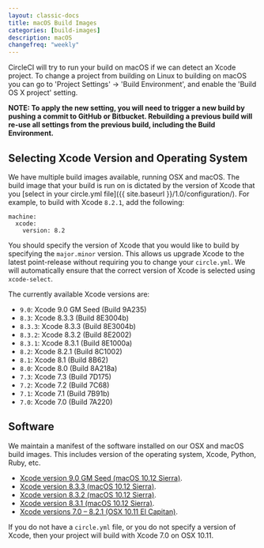 ```yaml
---
layout: classic-docs
title: macOS Build Images
categories: [build-images]
description: macOS
changefreq: "weekly"
---
```


CircleCI will try to run your build on macOS if we can detect an Xcode project.
To change a project from building on Linux to building on macOS you can go to
'Project Settings' -> 'Build Environment', and enable the 'Build OS X project'
setting.

**NOTE: To apply the new setting, you will need to trigger a new build by pushing a commit to GitHub or Bitbucket. Rebuilding a previous build will re-use all settings from the previous build, including the Build Environment.**

## Selecting Xcode Version and Operating System

We have multiple build images available, running OSX and macOS. The build image
that your build is run on is dictated by the version of Xcode that you [select in your circle.yml file]({{ site.baseurl }}/1.0/configuration/). For example, to build with Xcode `8.2.1`, add the following:

```
machine:
  xcode:
    version: 8.2
```

You should specify the version of Xcode that you would like to build by specifying the `major.minor` version. This allows us upgrade Xcode to the latest point-release without requiring you to change your `circle.yml`. We will automatically ensure that the correct version of Xcode is selected using `xcode-select`.

The currently available Xcode versions are:

* `9.0`: Xcode 9.0 GM Seed (Build 9A235)
* `8.3`: Xcode 8.3.3 (Build 8E3004b)
* `8.3.3`: Xcode 8.3.3 (Build 8E3004b)
* `8.3.2`: Xcode 8.3.2 (Build 8E2002)
* `8.3.1`: Xcode 8.3.1 (Build 8E1000a)
* `8.2`: Xcode 8.2.1 (Build 8C1002)
* `8.1`: Xcode 8.1 (Build 8B62)
* `8.0`: Xcode 8.0 (Build 8A218a)
* `7.3`: Xcode 7.3 (Build 7D175)
* `7.2`: Xcode 7.2 (Build 7C68)
* `7.1`: Xcode 7.1 (Build 7B91b)
* `7.0`: Xcode 7.0 (Build 7A220)

## Software

We maintain a manifest of the software installed on our OSX and macOS build images. This includes version of the operating system, Xcode, Python, Ruby, etc.

* [Xcode version 9.0 GM Seed (macOS 10.12 Sierra)](https://circle-macos-docs.s3.amazonaws.com/image-manifest/build-195/index.html).
* [Xcode version 8.3.3 (macOS 10.12 Sierra)](https://circle-macos-docs.s3.amazonaws.com/image-manifest/build-146/index.html).
* [Xcode version 8.3.2 (macOS 10.12 Sierra)](https://circle-macos-docs.s3.amazonaws.com/image-manifest/build-105/index.html).
* [Xcode version 8.3.1 (macOS 10.12 Sierra)](https://circle-macos-docs.s3.amazonaws.com/image-manifest/build-104/index.html).
* [Xcode versions 7.0 – 8.2.1 (OSX 10.11 El Capitan)](https://circle-macos-docs.s3.amazonaws.com/image-manifest/null/index.html).

If you do not have a `circle.yml` file, or you do not specify a version of Xcode, then your project will build with Xcode 7.0 on OSX 10.11.


